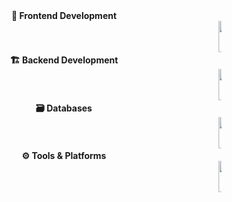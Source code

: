 <div align="center"><b>🌈 Frontend Development</b></div>
<marquee behavior="scroll" direction="left" scrollamount="6">
  <img src="https://cdn.jsdelivr.net/gh/devicons/devicon/icons/html5/html5-original.svg" width="50" title="HTML5"/>&nbsp;&nbsp;
  <img src="https://cdn.jsdelivr.net/gh/devicons/devicon/icons/css3/css3-original.svg" width="50" title="CSS3"/>&nbsp;&nbsp;
  <img src="https://cdn.jsdelivr.net/gh/devicons/devicon/icons/javascript/javascript-original.svg" width="50" title="JavaScript"/>&nbsp;&nbsp;
  <img src="https://cdn.jsdelivr.net/gh/devicons/devicon/icons/react/react-original.svg" width="50" title="React"/>&nbsp;&nbsp;
  <img src="https://cdn.jsdelivr.net/gh/devicons/devicon/icons/nextjs/nextjs-original.svg" width="50" title="Next.js"/>&nbsp;&nbsp;
  <img src="https://cdn.jsdelivr.net/gh/devicons/devicon/icons/flutter/flutter-original.svg" width="50" title="Flutter"/>&nbsp;&nbsp;
  <img src="https://www.vectorlogo.zone/logos/tailwindcss/tailwindcss-icon.svg" width="50" title="Tailwind CSS"/>&nbsp;&nbsp;
  <img src="https://cdn.jsdelivr.net/gh/devicons/devicon/icons/vitejs/vitejs-original.svg" width="50" title="Vite"/>&nbsp;&nbsp;
  <img src="https://cdn.jsdelivr.net/gh/devicons/devicon/icons/sass/sass-original.svg" width="50" title="Sass"/>
</marquee>

<br>

<div align="center"><b>🏗️ Backend Development</b></div>
<marquee behavior="scroll" direction="left" scrollamount="6">
  <img src="https://cdn.jsdelivr.net/gh/devicons/devicon/icons/nodejs/nodejs-original.svg" width="50" title="Node.js"/>&nbsp;&nbsp;
  <img src="https://cdn.jsdelivr.net/gh/devicons/devicon/icons/express/express-original.svg" width="50" title="Express"/>&nbsp;&nbsp;
  <img src="https://cdn.jsdelivr.net/gh/devicons/devicon/icons/python/python-original.svg" width="50" title="Python"/>&nbsp;&nbsp;
  <img src="https://cdn.jsdelivr.net/gh/devicons/devicon/icons/django/django-plain.svg" width="50" title="Django"/>&nbsp;&nbsp;
  <img src="https://cdn.jsdelivr.net/gh/devicons/devicon/icons/java/java-original.svg" width="50" title="Java"/>
</marquee>

<br>

<div align="center"><b>🗃️ Databases</b></div>
<marquee behavior="scroll" direction="left" scrollamount="6">
  <img src="https://cdn.jsdelivr.net/gh/devicons/devicon/icons/mongodb/mongodb-original.svg" width="50" title="MongoDB"/>&nbsp;&nbsp;
  <img src="https://cdn.jsdelivr.net/gh/devicons/devicon/icons/mysql/mysql-original.svg" width="50" title="MySQL"/>
</marquee>

<br>

<div align="center"><b>⚙️ Tools & Platforms</b></div>
<marquee behavior="scroll" direction="left" scrollamount="6">
  <img src="https://cdn.jsdelivr.net/gh/devicons/devicon/icons/git/git-original.svg" width="50" title="Git"/>&nbsp;&nbsp;
  <img src="https://cdn.jsdelivr.net/gh/devicons/devicon/icons/vscode/vscode-original.svg" width="50" title="VS Code"/>&nbsp;&nbsp;
  <img src="https://cdn.jsdelivr.net/gh/devicons/devicon/icons/github/github-original.svg" width="50" title="GitHub"/>&nbsp;&nbsp;
  <img src="https://cdn.jsdelivr.net/gh/devicons/devicon/icons/supabase/supabase-original.svg" width="50" title="Supabase"/>&nbsp;&nbsp;
  <img src="https://cdn.jsdelivr.net/gh/devicons/devicon/icons/vercel/vercel-original.svg" width="50" title="Vercel"/>&nbsp;&nbsp;
  <img src="https://cdn.jsdelivr.net/gh/devicons/devicon/icons/netlify/netlify-original.svg" width="50" title="Netlify"/>&nbsp;&nbsp;
  <img src="https://cdn.jsdelivr.net/gh/devicons/devicon/icons/postman/postman-original.svg" width="50" title="Postman"/>&nbsp;&nbsp;
  <img src="https://cdn.simpleicons.org/render/46e3b7" width="50" title="Render"/>
</marquee>
